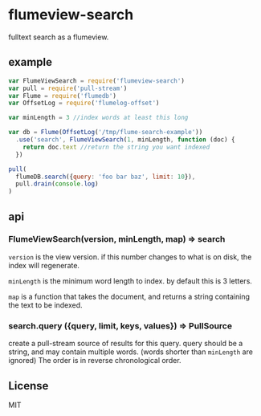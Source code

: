 # flumeview-search

fulltext search as a flumeview.

## example

``` js
var FlumeViewSearch = require('flumeview-search')
var pull = require('pull-stream')
var Flume = require('flumedb')
var OffsetLog = require('flumelog-offset')

var minLength = 3 //index words at least this long

var db = Flume(OffsetLog('/tmp/flume-search-example'))
  .use('search', FlumeViewSearch(1, minLength, function (doc) {
    return doc.text //return the string you want indexed
  })

pull(
  flumeDB.search({query: 'foo bar baz', limit: 10}),
  pull.drain(console.log)
)
```

## api

### FlumeViewSearch(version, minLength, map) => search

`version` is the view version. if this number changes to what is on disk, the index will
regenerate.

`minLength` is the minimum word length to index. by default this is 3 letters.

`map` is a function that takes the document, and returns a string containing the text to be
indexed.

### search.query ({query, limit, keys, values}) => PullSource

create a pull-stream source of results for this query. query should be a string,
and may contain multiple words. (words shorter than `minLength` are ignored)
The order is in reverse chronological order.



## License

MIT

